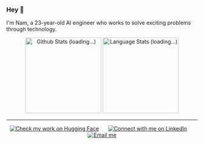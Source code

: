 ### Hey 👋

I'm Nam, a 23-year-old AI engineer who works to solve exciting problems through technology.

<!-- Github Stats -->
<div align="center">
  <a href="#/"><img height=200 src="https://github-readme-stats-git-masterrstaa-rickstaa.vercel.app/api?username=nampq11&show_icons=true&line_height=28&hide_border=true&hide_title=true&count_private=true&include_all_commits=true&card_width=450&role=OWNER,COLLABORATOR&exclude_repo=github-readme-stats" alt="Github Stats (loading...)"></a>
  <a href="#/"><img height=200 src="https://github-readme-stats-git-masterrstaa-rickstaa.vercel.app/api/top-langs/?username=nampq11&langs_count=8&layout=compact&hide_border=true&hide=html,typescript,postscript,jupyter%20notebook&role=OWNER,COLLABORATOR" alt="Language Stats (loading...)"></a>
</div>

***

<!-- Social buttons -->
<div align="center">
	<!-- 
	<a href="https://github.com/nampq11"><img src="https://img.shields.io/github/followers/nampq11?style=social&label=%E2%80%8Nam-Pham" alt="Follow me on GitHub"></a>
	&nbsp;&nbsp;&nbsp;&nbsp;
	-->
	<a href="https://huggingface.co/nampham1106"><img src="https://img.shields.io/badge/🤗%20nampham1106-43-_?style=social" alt="Check my work on Hugging Face"></a>
	&nbsp;&nbsp;&nbsp;&nbsp;
	<a href="https://www.linkedin.com/in/nampham1106"><img src="https://img.shields.io/badge/_--_.svg?logo=linkedin&style=social&label=%E2%80%8Nam Pham" alt="Connect with me on LinkedIn"></a>
	&nbsp;&nbsp;&nbsp;&nbsp;
	<!-- 
	<a href="https://nampq11.github.io"><img src="https://img.shields.io/badge/_-_?logo=safari&logoColor=grey&style=social&label=nampq11.github.io" alt="Visit my website"></a>
	&nbsp;&nbsp;&nbsp;&nbsp;
	-->
	<a href="mailto:contact.nampham.work@gmail.com"><img src="https://img.shields.io/badge/_--_.svg?logo=gmail&style=social&label=%E2%80%contact.nampham.work%20[at]%20gmail%20[dot]%20com" alt="Email me"></a>
</div>
